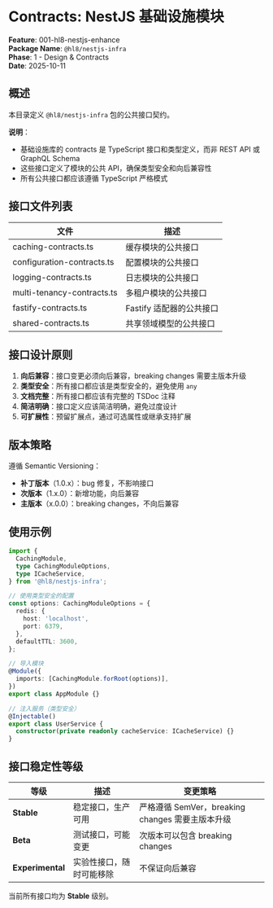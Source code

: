 # Contracts: NestJS 基础设施模块

**Feature**: 001-hl8-nestjs-enhance  
**Package Name**: `@hl8/nestjs-infra`  
**Phase**: 1 - Design & Contracts  
**Date**: 2025-10-11

## 概述

本目录定义 `@hl8/nestjs-infra` 包的公共接口契约。

**说明**：

- 基础设施库的 contracts 是 TypeScript 接口和类型定义，而非 REST API 或 GraphQL Schema
- 这些接口定义了模块的公共 API，确保类型安全和向后兼容性
- 所有公共接口都应该遵循 TypeScript 严格模式

## 接口文件列表

| 文件                       | 描述                     |
| -------------------------- | ------------------------ |
| caching-contracts.ts       | 缓存模块的公共接口       |
| configuration-contracts.ts | 配置模块的公共接口       |
| logging-contracts.ts       | 日志模块的公共接口       |
| multi-tenancy-contracts.ts | 多租户模块的公共接口     |
| fastify-contracts.ts       | Fastify 适配器的公共接口 |
| shared-contracts.ts        | 共享领域模型的公共接口   |

## 接口设计原则

1. **向后兼容**：接口变更必须向后兼容，breaking changes 需要主版本升级
2. **类型安全**：所有接口都应该是类型安全的，避免使用 `any`
3. **文档完整**：所有接口都应该有完整的 TSDoc 注释
4. **简洁明确**：接口定义应该简洁明确，避免过度设计
5. **可扩展性**：预留扩展点，通过可选属性或继承支持扩展

## 版本策略

遵循 Semantic Versioning：

- **补丁版本**（1.0.x）：bug 修复，不影响接口
- **次版本**（1.x.0）：新增功能，向后兼容
- **主版本**（x.0.0）：breaking changes，不向后兼容

## 使用示例

```typescript
import {
  CachingModule,
  type CachingModuleOptions,
  type ICacheService,
} from '@hl8/nestjs-infra';

// 使用类型安全的配置
const options: CachingModuleOptions = {
  redis: {
    host: 'localhost',
    port: 6379,
  },
  defaultTTL: 3600,
};

// 导入模块
@Module({
  imports: [CachingModule.forRoot(options)],
})
export class AppModule {}

// 注入服务（类型安全）
@Injectable()
export class UserService {
  constructor(private readonly cacheService: ICacheService) {}
}
```

## 接口稳定性等级

| 等级             | 描述                     | 变更策略                                         |
| ---------------- | ------------------------ | ------------------------------------------------ |
| **Stable**       | 稳定接口，生产可用       | 严格遵循 SemVer，breaking changes 需要主版本升级 |
| **Beta**         | 测试接口，可能变更       | 次版本可以包含 breaking changes                  |
| **Experimental** | 实验性接口，随时可能移除 | 不保证向后兼容                                   |

当前所有接口均为 **Stable** 级别。
